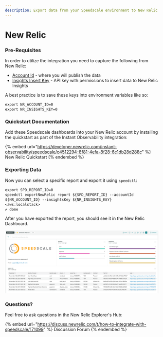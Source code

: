 ```yaml
---
description: Export data from your Speedscale environment to New Relic One
---
```


# New Relic

### Pre-Requisites

In order to utilize the integration you need to capture the following from New Relic:

* [Account Id](https://docs.newrelic.com/docs/accounts/accounts-billing/account-structure/account-id/) - where you will publish the data
* [Insights Insert Key](https://docs.newrelic.com/docs/apis/intro-apis/new-relic-api-keys/#insights-insert-key) - API key with permissions to insert data to New Relic Insights

A best practice is to save these keys into environment variables like so:

```
export NR_ACCOUNT_ID=0
export NR_INSIGHTS_KEY=0
```

### Quickstart Documentation

Add these Speedscale dashboards into your New Relic account by installing the quickstart as part of the Instant Observability integration:

{% embed url="https://developer.newrelic.com/instant-observability/speedscale/c4512294-8f81-4efa-8f28-6c1db28d288c" %}
New Relic Quickstart
{% endembed %}

### Exporting Data

Now you can select a specific report and export it using `speedctl`:

```
export SPD_REPORT_ID=0
speedctl exportNewRelic report ${SPD_REPORT_ID} --accountId ${NR_ACCOUNT_ID} --insightsKey ${NR_INSIGHTS_KEY}      <aws:localstack>
✔ done
```

After you have exported the report, you should see it in the New Relic Dashboard.

![](<../../.gitbook/assets/speedscale-reports (1).png>)

### Questions?

Feel free to ask questions in the New Relic Explorer's Hub:

{% embed url="https://discuss.newrelic.com/t/how-to-integrate-with-speedscale/171099" %}
Discussion Forum
{% endembed %}
